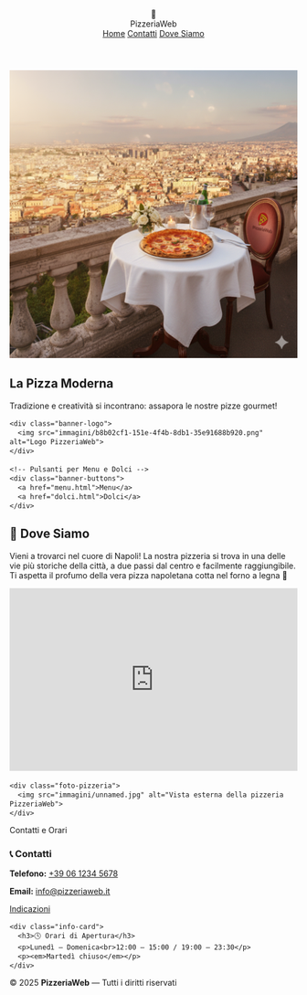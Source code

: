 <!DOCTYPE html>
<html lang="it">
<head>
<meta charset="UTF-8">
<meta name="viewport" content="width=device-width, initial-scale=1.0">
<title>PizzeriaWeb — Pizza Moderna</title>
<link href="https://fonts.googleapis.com/css2?family=Montserrat:wght@300;500;700&display=swap" rel="stylesheet">
<style>
:root {
  --rosso: #ce2929;
  --giallo: #48ac4d;
  --grigio: #f0e6db;
  --bianco: #ffffff;
  --verde: #4caf50;
  --dark: #333;
}

* { box-sizing: border-box; margin: 0; padding: 0; }

body {
  font-family: 'Montserrat', sans-serif;
  background-color: var(--grigio);
  color: var(--dark);
  scroll-behavior: smooth;
}

/* Header */
header {
  display: flex;
  justify-content: space-between;
  align-items: center;
  padding: 20px 40px;
  background-color: rgba(255,255,255,0.95);
  box-shadow: 0 4px 10px rgba(0,0,0,0.1);
  position: sticky;
  top: 0;
  z-index: 10;
  backdrop-filter: blur(5px);
  border-bottom: 2px solid var(--rosso);
}

.logo {
  display: flex;
  align-items: center;
  gap: 12px;
  font-weight: 700;
  font-size: 1.8rem;
  color: var(--rosso);
}

.logo-icon {
  width: 50px;
  height: 50px;
  border-radius: 50%;
  background: linear-gradient(45deg, var(--rosso), var(--giallo));
  display: grid;
  place-items: center;
  font-size: 28px;
  color: var(--bianco);
  box-shadow: 0 0 15px rgba(0,0,0,0.2);
  transform: rotate(-10deg);
}

nav a {
  margin-left: 20px;
  color: var(--dark);
  text-decoration: none;
  font-weight: 600;
  position: relative;
  transition: color 0.3s;
}

nav a::after {
  content: '';
  position: absolute;
  left: 0;
  bottom: -3px;
  width: 0;
  height: 2px;
  background: var(--rosso);
  transition: width 0.3s;
}

nav a:hover::after { width: 100%; }

/* 🔹 Banner principale con immagine dietro */
.banner {
  position: relative;
  height: 600px;
  display: flex;
  flex-direction: column;
  justify-content: center;
  align-items: center;
  text-align: center;
  overflow: hidden;
}

.banner-bg img {
  width: 100%;
  height: 100%;
  object-fit: cover;
  position: absolute;
  top: 0;
  left: 0;
  z-index: 0;
}

.banner-bg::after {
  content: "";
  position: absolute;
  inset: 0;
  background: rgba(0,0,0,0.35);
  z-index: 1;
}

.banner-content {
  position: relative;
  z-index: 2;
  max-width: 900px;
  display: flex;
  flex-direction: column;
  align-items: center;
  gap: 20px;
  animation: slideIn 1.5s ease-out;
  color: var(--bianco);
}

.banner h1 {
  font-size: 3rem;
  font-weight: 800;
  color: var(--bianco);
  text-shadow: 2px 2px 8px rgba(0,0,0,0.6);
}

.banner p {
  font-size: 1.3rem;
  max-width: 700px;
  line-height: 1.5;
  color: var(--bianco);
  text-shadow: 1px 1px 6px rgba(0,0,0,0.6);
}

/* Logo */
.banner-logo {
  margin: 20px 0;
}
.banner-logo img {
  width: 120px;
  height: 120px;
  border-radius: 50%;
  border: 3px solid var(--rosso);
  box-shadow: 0 4px 15px rgba(0,0,0,0.2);
  object-fit: cover;
}

/* Pulsanti Menu e Dolci */
.banner-buttons {
  display: flex;
  gap: 20px;
  margin-top: 20px;
}

.banner-buttons a {
  background: linear-gradient(45deg, var(--rosso), var(--giallo));
  color: var(--bianco);
  padding: 12px 28px;
  border-radius: 40px;
  font-weight: 700;
  text-decoration: none;
  transition: transform 0.3s, box-shadow 0.3s;
}

.banner-buttons a:hover {
  transform: scale(1.05);
  box-shadow: 0 6px 25px rgba(0,0,0,0.3);
}

/* 🔻 Sezione Dove Siamo 🔻 */
#dove-siamo {
  background: linear-gradient(to bottom, #fff6e8 0%, #ffffff 60%);
  padding: 100px 20px;
  text-align: center;
  position: relative;
  overflow: hidden;
}

#dove-siamo h2 {
  font-size: 2.5rem;
  color: var(--rosso);
  margin-bottom: 10px;
}

.contatti-orari {
  font-family: 'Montserrat', sans-serif;
  font-weight: 700;
  font-size: 2rem;
  color: var(--rosso);
  margin-bottom: 30px;
  text-transform: uppercase;
}

#dove-siamo .descrizione-sede {
  font-size: 1.1rem;
  max-width: 700px;
  margin: 0 auto 50px auto;
  line-height: 1.6;
  color: var(--dark);
}

.contenitore-dove {
  display: flex;
  flex-wrap: wrap;
  justify-content: center;
  gap: 40px;
  align-items: center;
  margin-bottom: 40px;
}

.mappa, .foto-pizzeria {
  flex: 1 1 400px;
  max-width: 500px;
}

.mappa iframe, .foto-pizzeria img {
  width: 100%;
  border-radius: 16px;
  box-shadow: 0 6px 20px rgba(0,0,0,0.15);
}

/* Contatti e Orari */
.info-sede {
  display: flex;
  flex-wrap: wrap;
  justify-content: center;
  gap: 30px;
  margin-top: 30px;
}

.info-card {
  background: linear-gradient(145deg, #fffdfa, #f4ede6);
  border: 1px solid #f0d6b1;
  border-radius: 18px;
  text-align: center;
  color: var(--dark);
  font-size: 1rem;
  line-height: 1.6;
  min-width: 250px;
  max-width: 320px;
  padding: 25px;
  transition: transform 0.3s ease, box-shadow 0.3s ease;
}

.info-card:hover {
  transform: translateY(-5px);
  box-shadow: 0 8px 20px rgba(0,0,0,0.1);
}

.info-card h3 {
  color: var(--verde);
  margin-bottom: 12px;
}

.info-card a {
  color: var(--rosso);
  text-decoration: none;
  font-weight: 600;
}
.info-card a:hover {
  text-decoration: underline;
}

footer {
  background-color: #fff9f2;
  color: var(--dark);
  text-align: center;
  padding: 25px 10px;
  font-size: 0.95rem;
  box-shadow: 0 -4px 10px rgba(0,0,0,0.05);
}

footer a {
  color: var(--verde);
  text-decoration: none;
  font-weight: 600;
}

@keyframes slideIn {
  from { opacity: 0; transform: translateY(30px); }
  to { opacity: 1; transform: translateY(0); }
}
</style>
</head>
<body>

<header>
  <div class="logo">
    <div class="logo-icon">🍕</div>
    PizzeriaWeb
  </div>
  <nav>
    <a href="#banner">Home</a>
    <a href="#dove-siamo">Contatti</a>
    <a href="#dove-siamo">Dove Siamo</a>
  </nav>
</header>

<section class="banner" id="banner">
  <div class="banner-bg">
    <img src="immagini/Gemini_Generated_Image_ktweekktweekktwe.png" alt="Pizza Moderna">
  </div>

  <div class="banner-content">
    <h1>La Pizza Moderna</h1>
    <p>Tradizione e creatività si incontrano: assapora le nostre pizze gourmet!</p>

    <div class="banner-logo">
      <img src="immagini/b8b02cf1-151e-4f4b-8db1-35e91688b920.png" alt="Logo PizzeriaWeb">
    </div>

    <!-- Pulsanti per Menu e Dolci -->
    <div class="banner-buttons">
      <a href="menu.html">Menu</a>
      <a href="dolci.html">Dolci</a>
    </div>
  </div>
</section>

<section id="dove-siamo">
  <h2>📍 Dove Siamo</h2>
  <p class="descrizione-sede">
    Vieni a trovarci nel cuore di Napoli! La nostra pizzeria si trova in una delle vie più storiche della città,
    a due passi dal centro e facilmente raggiungibile. Ti aspetta il profumo della vera pizza napoletana cotta nel forno a legna 🍕
  </p>

  <div class="contenitore-dove">
    <div class="mappa">
      <iframe src="https://www.google.com/maps?q=Napoli,Via+Roma+10&output=embed" width="100%" height="320" style="border:0;" allowfullscreen="" loading="lazy"></iframe>
    </div>

    <div class="foto-pizzeria">
      <img src="immagini/unnamed.jpg" alt="Vista esterna della pizzeria PizzeriaWeb">
    </div>
  </div>

  <div class="contatti-orari">Contatti e Orari</div>

  <div class="info-sede">
    <div class="info-card">
      <h3>📞 Contatti</h3>
      <p><strong>Telefono:</strong> <a href="tel:+390612345678">+39 06 1234 5678</a></p>
      <p><strong>Email:</strong> <a href="mailto:info@pizzeriaweb.it">info@pizzeriaweb.it</a></p>
      <a href="https://goo.gl/maps/xyz" class="btn-direzioni" target="_blank">Indicazioni</a>
    </div>

    <div class="info-card">
      <h3>🕓 Orari di Apertura</h3>
      <p>Lunedì – Domenica<br>12:00 – 15:00 / 19:00 – 23:30</p>
      <p><em>Martedì chiuso</em></p>
    </div>
  </div>
</section>

<footer>
  <p>© 2025 <strong>PizzeriaWeb</strong> — Tutti i diritti riservati</p>
</footer>

</body>
</html>




